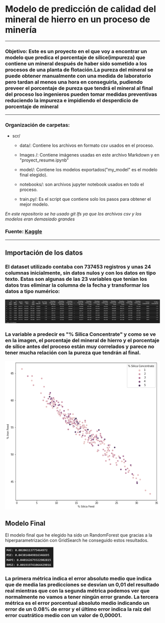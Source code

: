 # **Modelo de predicción de calidad del mineral de hierro en un proceso de minería**

-----

### Objetivo: Este es un proyecto en el que voy a encontrar un modelo que predica el porcentaje de sílice(impureza) que contiene un mineral después de haber sido sometido a los procesos de una planta de flotación.La pureza del mineral se puede obtener manualmente con una medida de laboratorio pero tardan al menos una hora en conseguirla, pudiendo preveer el porcentaje de pureza que tendrá el mineral al final del proceso lso ingenieros pueden tomar medidas preventivas reduciendo la impureza e impidiendo el desperdicio de porcentaje de mineral

-----

### Organización de carpetas: 

* scr/
    * data/: Contiene los archivos en formato csv usados en el proceso.
    
    * Images /: Contiene imágenes usadas en este archivo Markdown y en "proyect_resume.ipynb"

    * model/: Contiene los modelos exportados("my_model" es el modelo final elegido).

    * notebooks/: son archivos jupyter notebook usados en todo el proceso.

    * train.py/: Es el script que contiene solo los pasos para obtener el mejor modelo.


*En este repositorio se ha usado git lfs ya que los archivos csv y los modelos eran demasiado grandes*
### Fuente: [Kaggle](https://www.kaggle.com/datasets/edumagalhaes/quality-prediction-in-a-mining-process)

------
## **Importación de los datos**




### El dataset utilizado contaba con 737453 registros y unas 24 columnas inicialmente, sin datos nulos y con los datos en tipo texto. Estas son algunas de las 23 variables que tenían los datos tras eliminar la columna de la fecha y transformar los datos a tipo numérico:

![Image](scr/Images/columnas.PNG)


### La variable a predecir es "% Silica Concentrate" y como se ve en la imagen, el porcentaje del mineral de hierro y el porcentaje de sílice antes del proceso están muy correlados y parece no tener mucha relación con la pureza que tendrán al final.

![Image](scr/Images/SilicaFeedIronFeed.png)

## **Modelo Final**

El modelo final que he elegido ha sido un RandomForest que gracias a la hiperparametrización con GridSearch he conseguido estos resultados.

![Image](scr/Images/MejorModelo.PNG)

### La primera métrica indica el error absoluto medio que indica que de media las predicciones se desvían un 0,01 del resultado real mientras que con la segunda métrica podemos ver que normalmente no vamos a tener ningún error grande. La tercera métrica es el error porcentual absoluto medio indicando un error de un 0.08% de error y el último error indica la raíz del error cuatrático medio con un valor de 0,00001.
